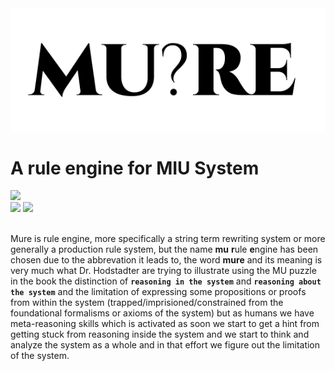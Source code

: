 <div align="center">
<img src="./mure.png" />
</div>

# A rule engine for MIU System

<div align="left">
<img src="https://cdn.rawgit.com/standard/standard/master/badge.svg" href="https://github.com/standard/standard" />
<div> <img src="https://github.com/archanpatkar/mure/workflows/build/badge.svg"/> <img src="https://img.shields.io/badge/License-MIT-brightgreen" /> </div>

</div>

<br>

Mure is rule engine, more specifically a string term rewriting system or more generally a production rule system, but the name **mu** **r**ule **e**ngine has been chosen due to the abbrevation it leads to, the word **mure** and its meaning is very much what Dr. Hodstadter are trying to illustrate using the MU puzzle in the book the distinction of **`reasoning in the system`** and **`reasoning about the system`** and the limitation of expressing some propositions or proofs from within the system (trapped/imprisioned/constrained from the foundational formalisms or axioms of the system) but as humans we have meta-reasoning skills which is activated as soon we start to get a hint from getting stuck from reasoning inside the system and we start to think and analyze the system as a whole and in that effort we figure out the limitation of the system.